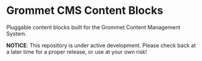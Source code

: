 # Grommet CMS Content Blocks
Pluggable content blocks built for the Grommet Content Management System.

__NOTICE__:
This repository is under active development.  Please check back at a later time for a proper release, or use at your own risk!
